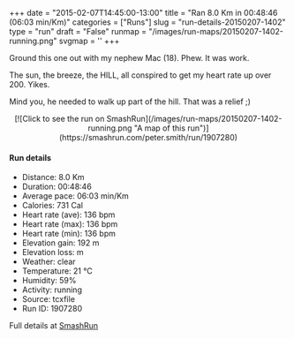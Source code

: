 +++
date = "2015-02-07T14:45:00-13:00"
title = "Ran 8.0 Km in 00:48:46 (06:03 min/Km)"
categories = ["Runs"]
slug = "run-details-20150207-1402"
type = "run"
draft = "False"
runmap = "/images/run-maps/20150207-1402-running.png"
svgmap = '<polyline points="44 5, 46 0, 44 0, 37 1, 27 6, 23 11, 19 26, 16 35, 6 60, 6 61, 2 77, 31 84, 35 94, 54 100, 53 83, 56 73, 61 67, 68 64, 72 64, 77 66, 78 68, 75 79, 78 84, 77 86, 73 90, 68 91, 61 85, 61 83, 66 81, 68 77, 67 74, 70 65, 68 63, 88 56, 89 48, 94 42, 99 26, 54 17, 40 12, 41 10">'
+++

Ground this one out with my nephew Mac (18). Phew. It was work. 

The sun, the breeze, the HILL, all conspired to get my heart rate up over 200. Yikes. 

Mind you, he needed to walk up part of the hill. That was a relief ;)



<!--more-->

<center>
[![Click to see the run on SmashRun](/images/run-maps/20150207-1402-running.png "A map of this run")](https://smashrun.com/peter.smith/run/1907280)
</center>

#### Run details

* Distance: 8.0 Km
* Duration: 00:48:46
* Average pace: 06:03 min/Km
* Calories: 731 Cal
* Heart rate (ave): 136 bpm
* Heart rate (max): 136 bpm
* Heart rate (min): 136 bpm
* Elevation gain: 192 m
* Elevation loss:  m
* Weather: clear
* Temperature: 21 &deg;C
* Humidity: 59%
* Activity: running
* Source: tcxfile
* Run ID: 1907280

Full details at [SmashRun](https://smashrun.com/peter.smith/run/1907280)